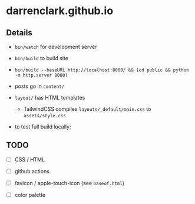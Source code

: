 # darrenclark.github.io

## Details

- `bin/watch` for development server

- `bin/build` to build site

- `bin/build --baseURL http://localhost:8000/ && (cd public && python -m http.server 8000)`

- posts go in `content/`

- `layout/` has HTML templates
  - TailwindCSS compiles `layouts/_default/main.css` to `assets/style.css`

- to test full build locally:

## TODO

- [ ] CSS / HTML
- [ ] github actions
- [ ] favicon / apple-touch-icon (see `baseof.html`)
- [ ] color palette

